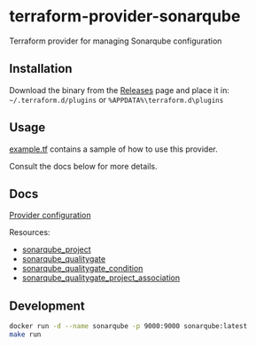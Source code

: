 # terraform-provider-sonarqube
Terraform provider for managing Sonarqube configuration

## Installation
Download the binary from the [Releases](https://github.com/jdamata/terraform-provider-sonarqube/releases/latest) page and place it in: ```~/.terraform.d/plugins``` or ```%APPDATA%\terraform.d\plugins```

## Usage
[example.tf](example.tf) contains a sample of how to use this provider.

Consult the docs below for more details.

## Docs
[Provider configuration](docs/provider.md)

Resources:
- [sonarqube_project](docs/sonarqube_project.md)
- [sonarqube_qualitygate](docs/sonarqube_qualitygate.md)
- [sonarqube_qualitygate_condition](docs/sonarqube_qualitygate_condition.md)
- [sonarqube_qualitygate_project_association](docs/sonarqube_qualitygate_project_association.md)

## Development
```bash
docker run -d --name sonarqube -p 9000:9000 sonarqube:latest
make run
```
